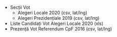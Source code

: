 
- Secții Vot 
  - Alegeri Locale 2020 (csv, lat/lng)
  - Alegeri Prezidențiale 2019 (csv, lat/lng)
- Liste Candidați Vot Alegeri Locale 2020 (xls)
- Prezență Vot Referendum CpF 2016 (csv, lat/lng)